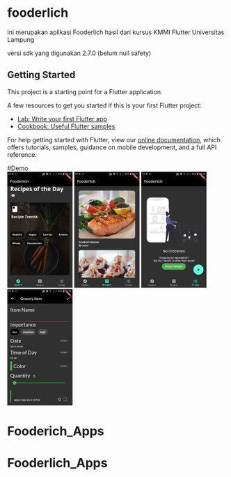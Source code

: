 # fooderlich

ini merupakan aplikasi Fooderlich hasil dari kursus KMMI Flutter Universitas Lampung

versi sdk yang digunakan 2.7.0 (belum null safety)

## Getting Started

This project is a starting point for a Flutter application.

A few resources to get you started if this is your first Flutter project:

- [Lab: Write your first Flutter app](https://flutter.dev/docs/get-started/codelab)
- [Cookbook: Useful Flutter samples](https://flutter.dev/docs/cookbook)

For help getting started with Flutter, view our
[online documentation](https://flutter.dev/docs), which offers tutorials,
samples, guidance on mobile development, and a full API reference.

#Demo
<br>
<img src="https://github.com/Rizky1408/Fooderlich_Apps/blob/main/assets/demo1.jpeg" width="150">
<img src="https://github.com/Rizky1408/Fooderlich_Apps/blob/main/assets/demo2.jpeg" width="150">
<img src="https://github.com/Rizky1408/Fooderlich_Apps/blob/main/assets/demo3.jpeg" width="150">
<img src="https://github.com/Rizky1408/Fooderlich_Apps/blob/main/assets/demo4.jpeg" width="150">



# Fooderich_Apps
# Fooderlich_Apps
